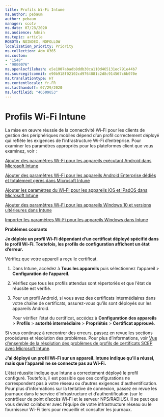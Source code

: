 ```yaml
---
title: Profils Wi-Fi Intune
ms.author: pebaum
author: pebaum
manager: scotv
ms.date: 07/28/2020
ms.audience: Admin
ms.topic: article
ROBOTS: NOINDEX, NOFOLLOW
localization_priority: Priority
ms.collection: Adm_O365
ms.custom:
- "1548"
- "9000076"
ms.openlocfilehash: e5e1007abadb8ddb30ca110d465131ec791e44b7
ms.sourcegitcommit: e90b918f02102cd9764881c2d8c914567c6b070e
ms.translationtype: HT
ms.contentlocale: fr-FR
ms.lasthandoff: 07/29/2020
ms.locfileid: "46509053"
---
```

# <a name="intune-wi-fi-profiles"></a>Profils Wi-Fi Intune

La mise en œuvre réussie de la connectivité Wi-Fi pour les clients de gestion des périphériques mobiles dépend d’un profil correctement déployé qui reflète les exigences de l’infrastructure Wi-Fi d’entreprise. Pour examiner les paramètres appropriés pour les plateformes client que vous examinez, voir : 

[Ajouter des paramètres Wi-Fi pour les appareils exécutant Android dans Microsoft Intune](https://docs.microsoft.com/intune/wi-fi-settings-android)

[Ajouter des paramètres Wi-Fi pour les appareils Android Enterprise dédiés et totalement gérés dans Microsoft Intune](https://docs.microsoft.com/intune/wi-fi-settings-android-enterprise)

[ Ajouter les paramètres du Wi-Fi pour les appareils iOS et iPadOS dans Microsoft Intune](https://docs.microsoft.com/intune/wi-fi-settings-ios)

[Ajouter des paramètres Wi-Fi pour les appareils Windows 10 et versions ultérieures dans Intune](https://docs.microsoft.com/intune/wi-fi-settings-windows)

[Importer les paramètres Wi-Fi pour les appareils Windows dans Intune](https://docs.microsoft.com/intune/wi-fi-settings-import-windows-8-1)

**Problèmes courants**

**Je déploie un profil Wi-Fi dépendant d’un certificat déployé spécifié dans le profil Wi-Fi. Toutefois, les profils de configuration affichent un état d’erreur.**

Vérifiez que votre appareil a reçu le certificat.

1. Dans Intune, accédez à **Tous les appareils** puis sélectionnez l’appareil > **Configuration de l’appareil**.

2. Vérifiez que tous les profils attendus sont répertoriés et que l’état de réussite est vérifié.

3. Pour un profil Android, si vous avez des certificats intermédiaires dans votre chaîne de certificats, assurez-vous qu’ils sont déployés sur les appareils Android.

    Pour vérifier l’état du certificat, accédez à **Configuration des appareils** > **Profils** > **autorité intermédiaire** > **Propriétés** > **Certificat approuvé**.

Si vous continuez à rencontrer des erreurs, passez en revue les sections procédures et résolution des problèmes. Pour plus d’informations, voir [Vue d’ensemble de la résolution des problèmes de profils de certificats SCEP avec Microsoft Intune](https://support.microsoft.com/help/4457481/troubleshooting-scep-certificate-profile-deployment-in-intune).

**J’ai déployé un profil Wi-Fi sur un appareil. Intune indique qu’il a réussi, mais que l’appareil ne se connecte pas au Wi-Fi.**

L’état réussite indique que Intune a correctement déployé le profil configuré. Toutefois, il est possible que ces configurations ne correspondent pas à votre réseau ou d’autres exigences d'authentification. Pour plus d’informations sur la tentative de connexion, passez en revue les journaux dans le service d’infrastructure et d’authentification (sur le contrôleur de point d’accès Wi-Fi et le serveur NPS/RADIUS). Il se peut que vous deviez collaborer avec l’équipe de votre infrastructure réseau ou le fournisseur Wi-Fi tiers pour recueillir et consulter les journaux.
